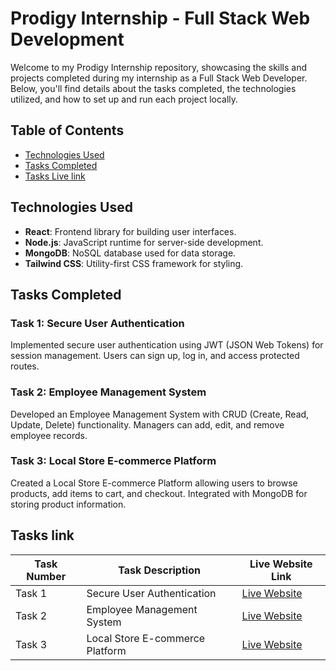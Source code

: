 # Prodigy Internship - Full Stack Web Development

Welcome to my Prodigy Internship repository, showcasing the skills and projects completed during my internship as a Full Stack Web Developer. Below, you'll find details about the tasks completed, the technologies utilized, and how to set up and run each project locally.

## Table of Contents

- [Technologies Used](#technologies-used)
- [Tasks Completed](#tasks-completed)
- [Tasks Live link](#Taskslink)


## Technologies Used

- **React**: Frontend library for building user interfaces.
- **Node.js**: JavaScript runtime for server-side development.
- **MongoDB**: NoSQL database used for data storage.
- **Tailwind CSS**: Utility-first CSS framework for styling.

## Tasks Completed

### Task 1: Secure User Authentication

Implemented secure user authentication using JWT (JSON Web Tokens) for session management. Users can sign up, log in, and access protected routes.

### Task 2: Employee Management System

Developed an Employee Management System with CRUD (Create, Read, Update, Delete) functionality. Managers can add, edit, and remove employee records.

### Task 3: Local Store E-commerce Platform

Created a Local Store E-commerce Platform allowing users to browse products, add items to cart, and checkout. Integrated with MongoDB for storing product information.



## Tasks link

| Task Number | Task Description                          | Live Website Link                                   |
|-------------|-------------------------------------------|-----------------------------------------------------|
| Task 1      | Secure User Authentication                | [Live Website](https://prodigy-internship-sigma.vercel.app)|
| Task 2      | Employee Management System                | [Live Website](https://prodigy-internship-fsii.vercel.app)|
| Task 3      | Local Store E-commerce Platform           | [Live Website](prodigy-internship-iii.vercel.app)        |
